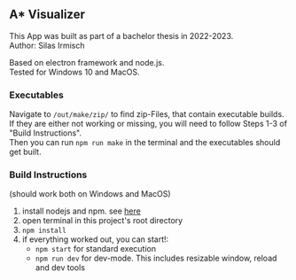 ## A\* Visualizer

This App was built as part of a bachelor thesis in 2022-2023.  
Author: Silas Irmisch

Based on electron framework and node.js.  
Tested for Windows 10 and MacOS.

### Executables

Navigate to `/out/make/zip/` to find zip-Files, that contain executable builds.  
If they are either not working or missing, you will need to follow Steps 1-3 of "Build Instructions".  
Then you can run `npm run make` in the terminal and the executables should get built.

### Build Instructions

(should work both on Windows and MacOS)

1. install nodejs and npm. see [here](https://docs.npmjs.com/downloading-and-installing-node-js-and-npm)
2. open terminal in this project's root directory
3. `npm install`
4. if everything worked out, you can start!:
    - `npm start` for standard execution
    - `npm run dev` for dev-mode. This includes resizable window, reload and dev tools
